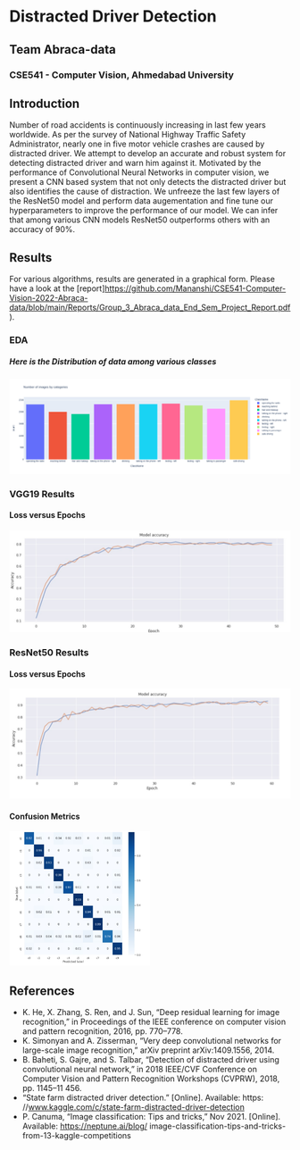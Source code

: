 # Distracted Driver Detection
## Team Abraca-data
### CSE541 - Computer Vision, Ahmedabad University

## Introduction
Number of road accidents is continuously increasing in last few years worldwide. As per the survey of National Highway Traffic Safety Administrator, nearly one in five motor vehicle crashes are caused by distracted driver. We attempt to develop an accurate and robust system for detecting distracted driver and warn him against it. Motivated by the performance of Convolutional Neural Networks in computer vision, we present a CNN based system that not only detects the distracted driver but also identifies the cause of distraction. We unfreeze the last few layers of the ResNet50 model and perform data augementation and fine tune our hyperparameters to improve the performance of our model. We can infer that among various CNN models ResNet50 outperforms others with an accuracy of 90%.

## Results
For various algorithms, results are generated in a graphical form. Please have a look at the [report]https://github.com/Mananshi/CSE541-Computer-Vision-2022-Abraca-data/blob/main/Reports/Group_3_Abraca_data_End_Sem_Project_Report.pdf).

### EDA

##### Here is the Distribution of data among various classes

![](Results/class_count.png)

### VGG19 Results
#### Loss versus Epochs

![](Results/vgg19_accuracy_epochs.jpeg)

### ResNet50 Results
#### Loss versus Epochs

![](Results/resnet50_accuracy_epochs.jpeg)

#### Confusion Metrics
<img src="Results/confusion_matrix.jpeg" width="50%" height="50%">


## References
- K. He, X. Zhang, S. Ren, and J. Sun, “Deep residual learning for image recognition,” in Proceedings of the IEEE conference on computer vision and pattern recognition, 2016, pp. 770–778.
- K. Simonyan and A. Zisserman, “Very deep convolutional networks for large-scale image recognition,” arXiv preprint arXiv:1409.1556, 2014.
- B. Baheti, S. Gajre, and S. Talbar, “Detection of distracted driver using convolutional neural network,” in 2018 IEEE/CVF Conference on Computer Vision and Pattern Recognition Workshops (CVPRW), 2018, pp. 1145–11 456.
- “State farm distracted driver detection.” [Online]. Available:
https: //www.kaggle.com/c/state-farm-distracted-driver-detection
- P. Canuma, “Image classification: Tips and tricks,” Nov 2021. [Online]. Available: https://neptune.ai/blog/ image-classification-tips-and-tricks-from-13-kaggle-competitions
